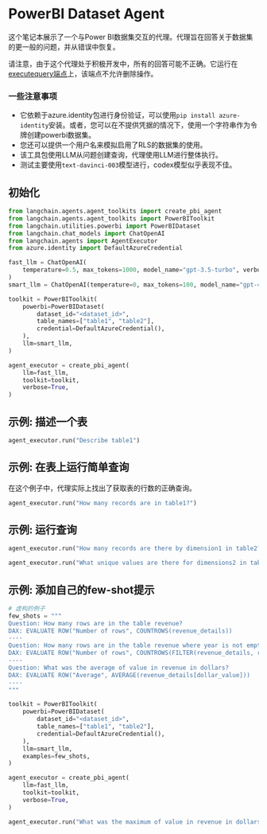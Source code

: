 # PowerBI Dataset Agent

这个笔记本展示了一个与Power BI数据集交互的代理。代理旨在回答关于数据集的更一般的问题，并从错误中恢复。

请注意，由于这个代理处于积极开发中，所有的回答可能不正确。它运行在[executequery端点](https://learn.microsoft.com/en-us/rest/api/power-bi/datasets/execute-queries)上，该端点不允许删除操作。

### 一些注意事项
- 它依赖于azure.identity包进行身份验证，可以使用`pip install azure-identity`安装。或者，您可以在不提供凭据的情况下，使用一个字符串作为令牌创建powerbi数据集。
- 您还可以提供一个用户名来模拟启用了RLS的数据集的使用。
- 该工具包使用LLM从问题创建查询，代理使用LLM进行整体执行。
- 测试主要使用`text-davinci-003`模型进行，codex模型似乎表现不佳。

## 初始化

```python
from langchain.agents.agent_toolkits import create_pbi_agent
from langchain.agents.agent_toolkits import PowerBIToolkit
from langchain.utilities.powerbi import PowerBIDataset
from langchain.chat_models import ChatOpenAI
from langchain.agents import AgentExecutor
from azure.identity import DefaultAzureCredential
```


```python
fast_llm = ChatOpenAI(
    temperature=0.5, max_tokens=1000, model_name="gpt-3.5-turbo", verbose=True
)
smart_llm = ChatOpenAI(temperature=0, max_tokens=100, model_name="gpt-4", verbose=True)

toolkit = PowerBIToolkit(
    powerbi=PowerBIDataset(
        dataset_id="<dataset_id>",
        table_names=["table1", "table2"],
        credential=DefaultAzureCredential(),
    ),
    llm=smart_llm,
)

agent_executor = create_pbi_agent(
    llm=fast_llm,
    toolkit=toolkit,
    verbose=True,
)
```

## 示例: 描述一个表

```python
agent_executor.run("Describe table1")
```

## 示例: 在表上运行简单查询
在这个例子中，代理实际上找出了获取表的行数的正确查询。

```python
agent_executor.run("How many records are in table1?")
```

## 示例: 运行查询

```python
agent_executor.run("How many records are there by dimension1 in table2?")
```

```python
agent_executor.run("What unique values are there for dimensions2 in table2")
```

## 示例: 添加自己的few-shot提示

```python
# 虚构的例子
few_shots = """
Question: How many rows are in the table revenue?
DAX: EVALUATE ROW("Number of rows", COUNTROWS(revenue_details))
----
Question: How many rows are in the table revenue where year is not empty?
DAX: EVALUATE ROW("Number of rows", COUNTROWS(FILTER(revenue_details, revenue_details[year] <> "")))
----
Question: What was the average of value in revenue in dollars?
DAX: EVALUATE ROW("Average", AVERAGE(revenue_details[dollar_value]))
----
"""

toolkit = PowerBIToolkit(
    powerbi=PowerBIDataset(
        dataset_id="<dataset_id>",
        table_names=["table1", "table2"],
        credential=DefaultAzureCredential(),
    ),
    llm=smart_llm,
    examples=few_shots,
)

agent_executor = create_pbi_agent(
    llm=fast_llm,
    toolkit=toolkit,
    verbose=True,
)
```


```python
agent_executor.run("What was the maximum of value in revenue in dollars in 2022?")
```
